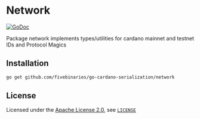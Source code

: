 # Network
[![GoDoc](https://godoc.org/github.com/fivebinaries/go-cardano-serialization/network?status.svg)](https://godoc.org/github.com/fivebinaries/go-cardano-serialization/network)

Package network implements types/utilities for cardano mainnet and testnet IDs and Protocol Magics

## Installation

```bash
go get github.com/fivebinaries/go-cardano-serialization/network
```

## License

Licensed under the [Apache License 2.0](https://opensource.org/licenses/Apache-2.0), see [`LICENSE`](https://github.com/fivebinaries/go-cardano-serialization/blob/master/LICENSE)